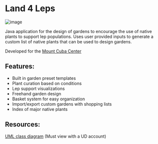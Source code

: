 # Land 4 Leps

![image](https://user-images.githubusercontent.com/62215188/118012238-d6426b80-b31e-11eb-9765-dc5add7a2481.png)


Java application for the design of gardens to encourage the use of native plants to support lep populations. Uses user provided inputs to generate a custom list of native plants that can be used to design gardens.

Developed for the [Mount Cuba Center](https://mtcubacenter.org/)

## Features:
- Built in garden preset templates
- Plant curation based on conditions
- Lep support visualizations
- Freehand garden design
- Basket system for easy organization
- Import/export custom gardens with shopping lists
- Index of major native plants


## Resources:
[UML class diagram](https://drive.google.com/file/d/1_xW8LvLVlWJlOkcWobtiYw1r0sGid5cw/view?usp=sharing) (Must view with a UD account)
